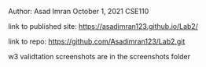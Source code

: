 Author: Asad Imran 
October 1, 2021
CSE110

link to published site: https://asadimran123.github.io/Lab2/

link to repo: https://github.com/Asadimran123/Lab2.git

w3 validtation screenshots are in the screenshots folder
